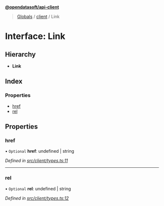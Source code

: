 **[@opendatasoft/api-client](../README.md)**

> [Globals](../globals.md) / [client](../modules/client.md) / Link

# Interface: Link

## Hierarchy

* **Link**

## Index

### Properties

* [href](client.link.md#href)
* [rel](client.link.md#rel)

## Properties

### href

• `Optional` **href**: undefined \| string

*Defined in [src/client/types.ts:11](https://github.com/opendatasoft/ods-dataviz-sdk/blob/ab29865/packages/api-client/src/client/types.ts#L11)*

___

### rel

• `Optional` **rel**: undefined \| string

*Defined in [src/client/types.ts:12](https://github.com/opendatasoft/ods-dataviz-sdk/blob/ab29865/packages/api-client/src/client/types.ts#L12)*
